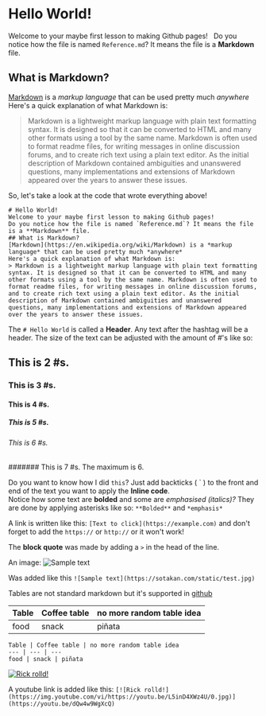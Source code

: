 # Hello World!
Welcome to your maybe first lesson to making Github pages!  
Do you notice how the file is named `Reference.md`? It means the file is a **Markdown** file.  
## What is Markdown?
[Markdown](https://en.wikipedia.org/wiki/Markdown) is a *markup language* that can be used pretty much *anywhere*  
Here's a quick explanation of what Markdown is:  
> Markdown is a lightweight markup language with plain text formatting syntax. It is designed so that it can be converted to HTML and many other formats using a tool by the same name. Markdown is often used to format readme files, for writing messages in online discussion forums, and to create rich text using a plain text editor. As the initial description of Markdown contained ambiguities and unanswered questions, many implementations and extensions of Markdown appeared over the years to answer these issues.  

So, let's take a look at the code that wrote everything above!

```
# Hello World!
Welcome to your maybe first lesson to making Github pages!  
Do you notice how the file is named `Reference.md`? It means the file is a **Markdown** file.  
## What is Markdown?
[Markdown](https://en.wikipedia.org/wiki/Markdown) is a *markup language* that can be used pretty much *anywhere*  
Here's a quick explanation of what Markdown is:  
> Markdown is a lightweight markup language with plain text formatting syntax. It is designed so that it can be converted to HTML and many other formats using a tool by the same name. Markdown is often used to format readme files, for writing messages in online discussion forums, and to create rich text using a plain text editor. As the initial description of Markdown contained ambiguities and unanswered questions, many implementations and extensions of Markdown appeared over the years to answer these issues.
```
The `# Hello World` is called a **Header**. Any text after the hashtag will be a header. The size of the text can be adjusted with the amount of #'s like so:
## This is 2 #s.
### This is 3 #s.
#### This is 4 #s.
##### This is 5 #s.
###### This is 6 #s.
####### This is 7 #s. The maximum is 6.

Do you want to know how I did `this`? Just add backticks ( \` ) to the front and end of the text you want to apply the **Inline code**.  
Notice how some text are **bolded** and some are *emphasised (italics)?* They are done by applying asterisks like so: `**Bolded**` and `*emphasis*`  

A link is written like this: `[Text to click](https://example.com)` and don't forget to add the `https://` or `http://` or it won't work!  

The **block quote** was made by adding a `>` in the head of the line.

An image: ![Sample text](https://sotakan.com/static/test.jpg)

Was added like this `![Sample text](https://sotakan.com/static/test.jpg)`

Tables are not standard markdown but it's supported in [github](https://github.github.com/gfm/)

Table | Coffee table | no more random table idea
--- | --- | ---
food | snack | piñata

```
Table | Coffee table | no more random table idea
--- | --- | ---
food | snack | piñata
```

[![Rick rolld!](https://img.youtube.com/vi/https://youtu.be/L5inD4XWz4U/0.jpg)](https://youtu.be/dQw4w9WgXcQ)

A youtube link is added like this: `[![Rick rolld!](https://img.youtube.com/vi/https://youtu.be/L5inD4XWz4U/0.jpg)](https://youtu.be/dQw4w9WgXcQ)`

